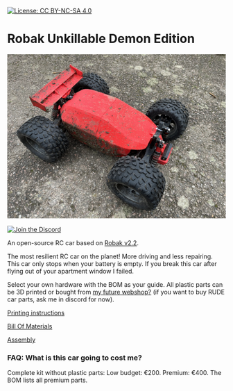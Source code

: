 [![License: CC BY-NC-SA 4.0](https://img.shields.io/badge/License-CC_BY--NC--SA_4.0-lightgrey.svg)](https://creativecommons.org/licenses/by-nc-sa/4.0/)

# Robak Unkillable Demon Edition

![3](docs/RUDE.jpg)

[![Join the Discord](https://discord.com/api/guilds/1180485423299043368/widget.png?style=banner2)](https://discord.gg/Cc8tsbZAE3)


An open-source RC car based on [Robak v2.2](https://github.com/robaki-dev/robak/).

The most resilient RC car on the planet! More driving and less repairing. This car only stops when your battery is empty. If you break this car after flying out of your apartment window I failed.

Select your own hardware with the BOM as your guide. All plastic parts can be 3D printed or bought from [my future webshop?]() (if you want to buy RUDE car parts, ask me in discord for now).

[Printing instructions](docs/printing.md)

[Bill Of Materials](docs/BOM.md)

[Assembly](docs/Assembly.md)


### FAQ: What is this car going to cost me?

Complete kit without plastic parts: Low budget: €200. Premium: €400. The BOM lists all premium parts.